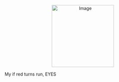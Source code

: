 <p align="center">
<img src="https://files.catbox.moe/6gv9xh.png" alt="Image" width="200" height="200">

My if red turns run, EYES